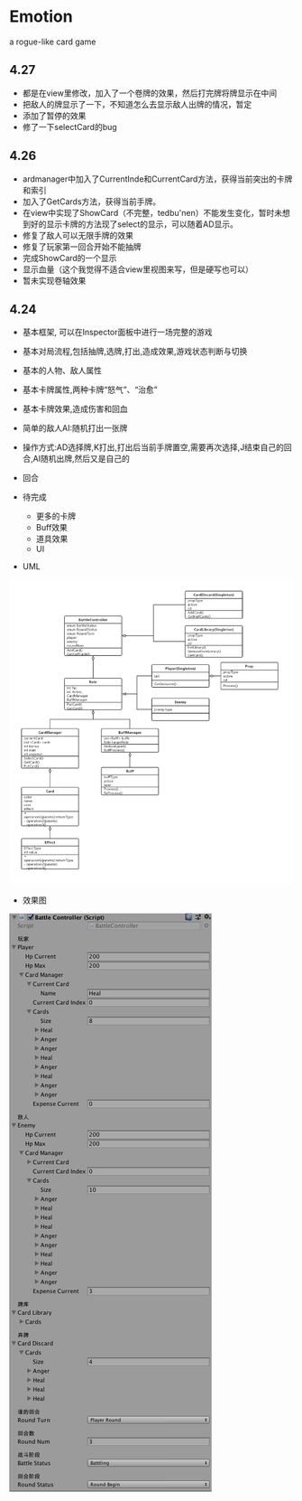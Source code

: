 # Emotion
a rogue-like card game


## 4.27
 -  都是在view里修改，加入了一个卷牌的效果，然后打完牌将牌显示在中间
 - 把敌人的牌显示了一下，不知道怎么去显示敌人出牌的情况，暂定
 - 添加了暂停的效果 
 - 修了一下selectCard的bug

 
## 4.26
 - ardmanager中加入了CurrentInde和CurrentCard方法，获得当前突出的卡牌和索引
 - 加入了GetCards方法，获得当前手牌。
 - 在view中实现了ShowCard（不完整，tedbu'nen）不能发生变化，暂时未想到好的显示卡牌的方法现了select的显示，可以随着AD显示。
 -  修复了敌人可以无限手牌的效果
 - 修复了玩家第一回合开始不能抽牌
 - 完成ShowCard的一个显示
 - 显示血量（这个我觉得不适合view里视图来写，但是硬写也可以）
 - 暂未实现卷轴效果


## 4.24
 - 基本框架, 可以在Inspector面板中进行一场完整的游戏
 - 基本对局流程,包括抽牌,选牌,打出,造成效果,游戏状态判断与切换
 - 基本的人物、敌人属性
 - 基本卡牌属性,两种卡牌“怒气”、“治愈”
 - 基本卡牌效果,造成伤害和回血
 - 简单的敌人AI:随机打出一张牌
 - 操作方式:AD选择牌,K打出,打出后当前手牌置空,需要再次选择,J结束自己的回合,AI随机出牌,然后又是自己的
 - 回合

 - 待完成
 	- 更多的卡牌
 	- Buff效果
 	- 道具效果
 	- UI 
 - UML
 
  ![](https://raw.githubusercontent.com/Nagisa3113/Emotion/master/Emotion.jpg)
 	
 - 效果图
 
 ![](https://raw.githubusercontent.com/Nagisa3113/Emotion/master/inspector.png) 



    
    
                
